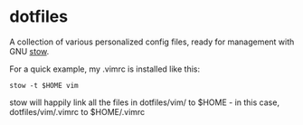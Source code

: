 # dotfiles
A collection of various personalized config files, ready for management with GNU [stow](https://www.gnu.org/software/stow/#content).

For a quick example, my .vimrc is installed like this:

`stow -t $HOME vim`

stow will happily link all the files in dotfiles/vim/ to $HOME - in this case, dotfiles/vim/.vimrc to $HOME/.vimrc
